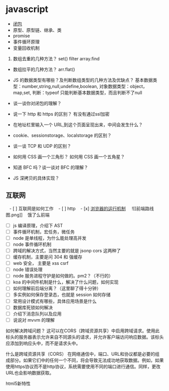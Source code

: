# javascript

-   [闭包](./js/js.md)
-   原型、原型链、继承、类
-   promise
-   事件循环原理
-   变量回收机制


1.   数组去重的几种方法？
set()
filter
array.find

-   数组拉平的几种方法？
arr.flat()
-   JS 的数据类型有哪些？及判断数组类型的几种方法及优缺点？
基本数据类型：number,string,null,undefine,boolean,
对象数据类型：object，map,set,
判断：typeof 只能判断基本数据类型，而且判断不了null
-   谈一谈你对闭包的理解？

-   说一下 http 和 https 的区别？
有没有通过ssl加密

-   在地址栏里输入一个 URL,到这个页面呈现出来，中间会发生什么？
-   cookie、sessionstorage、localstorage 的区别？
-   谈一谈 TCP 和 UDP 的区别？
-   如何用 CSS 画一个三角形？ 如何用 CSS 画一个五角星？
-   知道 BFC 吗？谈一谈对 BFC 的理解？
-   JS 深拷贝的具体实现？
## 互联网 
   - [ ] 互联网是如何工作
   - [ ] http
   - [x] [浏览器的运行机制](onenote:https://d.docs.live.net/fab9aa34628a989d/文档/编程/新分区%201.one#浏览器的运行机制&section-id={8040C09A-CEF1-4E52-AC78-59E4327B3469}&page-id={08C6EDF8-26DE-4C95-B362-43CDEBE739E4}&object-id={85C8E339-BC54-0030-0720-050AB4E67C15}&10) 
   ![[前端路线图.png]]
   饿了么前端

- [ ] js 编译原理，介绍下 AST  
- [ ] 事件循环机制，宏任务，微任务  
- [ ] node 是单线程，为什么能处理高并发  
- [ ] node 事件循环机制  
- [ ] 跨域的解决方式，当然主要的就是 jsonp cors 这两种了  
- [ ] 缓存机制，主要是问 304 和 强缓存  
- [ ] web 安全， 主要是 xss csrf  
- [ ] node 错误处理  
- [ ] node 服务进程守护是如何做的。pm2？（不行的）  
- [ ] koa 的中间件机制是什么，解决了什么问题，如何实现  
- [ ] 如何理解前后端分离？（这里聊了得十分钟）  
- [ ] 多实例如何保存登录态，也就是 session 如何存储  
- [ ] 常用设计模式有哪些，具体应用场景是什么  
- [ ] 数据库死锁如何解决  
- [ ] 介绍下消息队列以及应用  
- [ ] 说说对 mvvm 的理解

如何解决跨域问题？
这可以在CORS（跨域资源共享）中启用跨域请求。使用此标头的服务器表示允许来自不同源头的请求，并允许客户端访问响应数据。该标头应添加到响应头中，而不是请求头中。

什么是跨域资源共享（CORS）
在网络通信中，端口、URL和协议都是必要的组成部分。如果它们中的任何一个不同，将会导致无法成功地获取数据。例如，如果使用https协议而不是http协议，系统需要使用不同的端口进行通信。同样，更改URL也会影响数据获取。

html5新特性